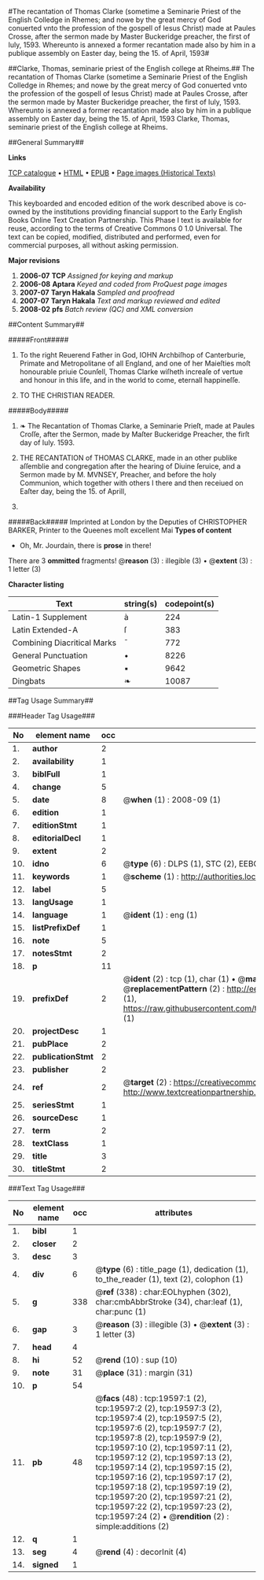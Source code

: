 #The recantation of Thomas Clarke (sometime a Seminarie Priest of the English Colledge in Rhemes; and nowe by the great mercy of God conuerted vnto the profession of the gospell of Iesus Christ) made at Paules Crosse, after the sermon made by Master Buckeridge preacher, the first of Iuly, 1593. Whereunto is annexed a former recantation made also by him in a publique assembly on Easter day, being the 15. of April, 1593#

##Clarke, Thomas, seminarie priest of the English college at Rheims.##
The recantation of Thomas Clarke (sometime a Seminarie Priest of the English Colledge in Rhemes; and nowe by the great mercy of God conuerted vnto the profession of the gospell of Iesus Christ) made at Paules Crosse, after the sermon made by Master Buckeridge preacher, the first of Iuly, 1593. Whereunto is annexed a former recantation made also by him in a publique assembly on Easter day, being the 15. of April, 1593
Clarke, Thomas, seminarie priest of the English college at Rheims.

##General Summary##

**Links**

[TCP catalogue](http://www.ota.ox.ac.uk/tcp/)  • 
[HTML](http://tei.it.ox.ac.uk/tcp/Texts-HTML/free/A18/A18948.html)  • 
[EPUB](http://tei.it.ox.ac.uk/tcp/Texts-EPUB/free/A18/A18948.epub) • 
[Page images (Historical Texts)](https://data.historicaltexts.jisc.ac.uk/view?pubId=eebo-99854188e&pageId=eebo-99854188e-19597-1)

**Availability**

This keyboarded and encoded edition of the
	       work described above is co-owned by the institutions
	       providing financial support to the Early English Books
	       Online Text Creation Partnership. This Phase I text is
	       available for reuse, according to the terms of Creative
	       Commons 0 1.0 Universal. The text can be copied,
	       modified, distributed and performed, even for
	       commercial purposes, all without asking permission.

**Major revisions**

1. __2006-07__ __TCP__ *Assigned for keying and markup*
1. __2006-08__ __Aptara__ *Keyed and coded from ProQuest page images*
1. __2007-07__ __Taryn Hakala__ *Sampled and proofread*
1. __2007-07__ __Taryn Hakala__ *Text and markup reviewed and edited*
1. __2008-02__ __pfs__ *Batch review (QC) and XML conversion*

##Content Summary##

#####Front#####

1. To the right Reuerend
Father in God, IOHN Archbiſhop
of Canterburie, Primate and Metropolitane
of all England, and one of her Maieſties
moſt honourable priuie Counſell, Thomas
Clarke wiſheth increaſe of vertue and honour
in this life, and in the world to
come, eternall happineſſe.

1. TO THE CHRISTIAN
READER.

#####Body#####

1. ❧ The Recantation of
Thomas Clarke, a Seminarie Prieſt,
made at Paules Croſſe, after the Sermon,
made by Maſter Buckeridge
Preacher, the firſt day
of Iuly. 1593.

1. THE RECANTATION
of THOMAS CLARKE, made in an
other publike aſſemblie and congregation after
the hearing of Diuine ſeruice, and a Sermon
made by M. MVNSEY, Preacher, and before
the holy Communion, which together
with others I there and then receiued
on Eaſter day, being
the 15. of Aprill,
1593.

#####Back#####
Imprinted at London by
the Deputies of CHRISTOPHER
BARKER, Printer
to the Queenes moſt excellent
Mai
**Types of content**

  * Oh, Mr. Jourdain, there is **prose** in there!

There are 3 **ommitted** fragments! 
 @__reason__ (3) : illegible (3)  •  @__extent__ (3) : 1 letter (3)

**Character listing**


|Text|string(s)|codepoint(s)|
|---|---|---|
|Latin-1 Supplement|à|224|
|Latin Extended-A|ſ|383|
|Combining             Diacritical Marks|̄|772|
|General Punctuation|•|8226|
|Geometric Shapes|▪|9642|
|Dingbats|❧|10087|

##Tag Usage Summary##

###Header Tag Usage###

|No|element name|occ|attributes|
|---|---|---|---|
|1.|__author__|2||
|2.|__availability__|1||
|3.|__biblFull__|1||
|4.|__change__|5||
|5.|__date__|8| @__when__ (1) : 2008-09 (1)|
|6.|__edition__|1||
|7.|__editionStmt__|1||
|8.|__editorialDecl__|1||
|9.|__extent__|2||
|10.|__idno__|6| @__type__ (6) : DLPS (1), STC (2), EEBO-CITATION (1), PROQUEST (1), VID (1)|
|11.|__keywords__|1| @__scheme__ (1) : http://authorities.loc.gov/ (1)|
|12.|__label__|5||
|13.|__langUsage__|1||
|14.|__language__|1| @__ident__ (1) : eng (1)|
|15.|__listPrefixDef__|1||
|16.|__note__|5||
|17.|__notesStmt__|2||
|18.|__p__|11||
|19.|__prefixDef__|2| @__ident__ (2) : tcp (1), char (1)  •  @__matchPattern__ (2) : ([0-9\-]+):([0-9IVX]+) (1), (.+) (1)  •  @__replacementPattern__ (2) : http://eebo.chadwyck.com/downloadtiff?vid=$1&page=$2 (1), https://raw.githubusercontent.com/textcreationpartnership/Texts/master/tcpchars.xml#$1 (1)|
|20.|__projectDesc__|1||
|21.|__pubPlace__|2||
|22.|__publicationStmt__|2||
|23.|__publisher__|2||
|24.|__ref__|2| @__target__ (2) : https://creativecommons.org/publicdomain/zero/1.0/ (1), http://www.textcreationpartnership.org/docs/. (1)|
|25.|__seriesStmt__|1||
|26.|__sourceDesc__|1||
|27.|__term__|2||
|28.|__textClass__|1||
|29.|__title__|3||
|30.|__titleStmt__|2||


###Text Tag Usage###

|No|element name|occ|attributes|
|---|---|---|---|
|1.|__bibl__|1||
|2.|__closer__|2||
|3.|__desc__|3||
|4.|__div__|6| @__type__ (6) : title_page (1), dedication (1), to_the_reader (1), text (2), colophon (1)|
|5.|__g__|338| @__ref__ (338) : char:EOLhyphen (302), char:cmbAbbrStroke (34), char:leaf (1), char:punc (1)|
|6.|__gap__|3| @__reason__ (3) : illegible (3)  •  @__extent__ (3) : 1 letter (3)|
|7.|__head__|4||
|8.|__hi__|52| @__rend__ (10) : sup (10)|
|9.|__note__|31| @__place__ (31) : margin (31)|
|10.|__p__|54||
|11.|__pb__|48| @__facs__ (48) : tcp:19597:1 (2), tcp:19597:2 (2), tcp:19597:3 (2), tcp:19597:4 (2), tcp:19597:5 (2), tcp:19597:6 (2), tcp:19597:7 (2), tcp:19597:8 (2), tcp:19597:9 (2), tcp:19597:10 (2), tcp:19597:11 (2), tcp:19597:12 (2), tcp:19597:13 (2), tcp:19597:14 (2), tcp:19597:15 (2), tcp:19597:16 (2), tcp:19597:17 (2), tcp:19597:18 (2), tcp:19597:19 (2), tcp:19597:20 (2), tcp:19597:21 (2), tcp:19597:22 (2), tcp:19597:23 (2), tcp:19597:24 (2)  •  @__rendition__ (2) : simple:additions (2)|
|12.|__q__|1||
|13.|__seg__|4| @__rend__ (4) : decorInit (4)|
|14.|__signed__|1||
